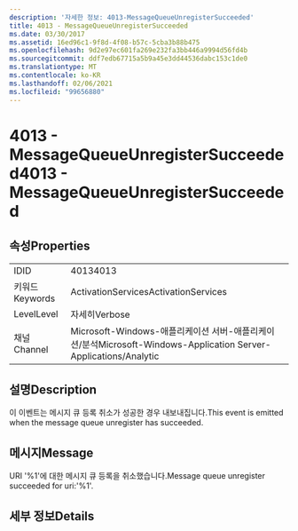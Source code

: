 ```yaml
---
description: '자세한 정보: 4013-MessageQueueUnregisterSucceeded'
title: 4013 - MessageQueueUnregisterSucceeded
ms.date: 03/30/2017
ms.assetid: 16ed96c1-9f8d-4f08-b57c-5cba3b88b475
ms.openlocfilehash: 9d2e97ec601fa269e232fa3bb446a9994d56fd4b
ms.sourcegitcommit: ddf7edb67715a5b9a45e3dd44536dabc153c1de0
ms.translationtype: MT
ms.contentlocale: ko-KR
ms.lasthandoff: 02/06/2021
ms.locfileid: "99656880"
---
```

# <a name="4013---messagequeueunregistersucceeded"></a><span data-ttu-id="36d46-103">4013 - MessageQueueUnregisterSucceeded</span><span class="sxs-lookup"><span data-stu-id="36d46-103">4013 - MessageQueueUnregisterSucceeded</span></span>

## <a name="properties"></a><span data-ttu-id="36d46-104">속성</span><span class="sxs-lookup"><span data-stu-id="36d46-104">Properties</span></span>  
  
|||  
|-|-|  
|<span data-ttu-id="36d46-105">ID</span><span class="sxs-lookup"><span data-stu-id="36d46-105">ID</span></span>|<span data-ttu-id="36d46-106">4013</span><span class="sxs-lookup"><span data-stu-id="36d46-106">4013</span></span>|  
|<span data-ttu-id="36d46-107">키워드</span><span class="sxs-lookup"><span data-stu-id="36d46-107">Keywords</span></span>|<span data-ttu-id="36d46-108">ActivationServices</span><span class="sxs-lookup"><span data-stu-id="36d46-108">ActivationServices</span></span>|  
|<span data-ttu-id="36d46-109">Level</span><span class="sxs-lookup"><span data-stu-id="36d46-109">Level</span></span>|<span data-ttu-id="36d46-110">자세히</span><span class="sxs-lookup"><span data-stu-id="36d46-110">Verbose</span></span>|  
|<span data-ttu-id="36d46-111">채널</span><span class="sxs-lookup"><span data-stu-id="36d46-111">Channel</span></span>|<span data-ttu-id="36d46-112">Microsoft-Windows-애플리케이션 서버-애플리케이션/분석</span><span class="sxs-lookup"><span data-stu-id="36d46-112">Microsoft-Windows-Application Server-Applications/Analytic</span></span>|  
  
## <a name="description"></a><span data-ttu-id="36d46-113">설명</span><span class="sxs-lookup"><span data-stu-id="36d46-113">Description</span></span>  

 <span data-ttu-id="36d46-114">이 이벤트는 메시지 큐 등록 취소가 성공한 경우 내보내집니다.</span><span class="sxs-lookup"><span data-stu-id="36d46-114">This event is emitted when the message queue unregister has succeeded.</span></span>  
  
## <a name="message"></a><span data-ttu-id="36d46-115">메시지</span><span class="sxs-lookup"><span data-stu-id="36d46-115">Message</span></span>  

 <span data-ttu-id="36d46-116">URI '%1'에 대한 메시지 큐 등록을 취소했습니다.</span><span class="sxs-lookup"><span data-stu-id="36d46-116">Message queue unregister succeeded for uri:'%1'.</span></span>  
  
## <a name="details"></a><span data-ttu-id="36d46-117">세부 정보</span><span class="sxs-lookup"><span data-stu-id="36d46-117">Details</span></span>
